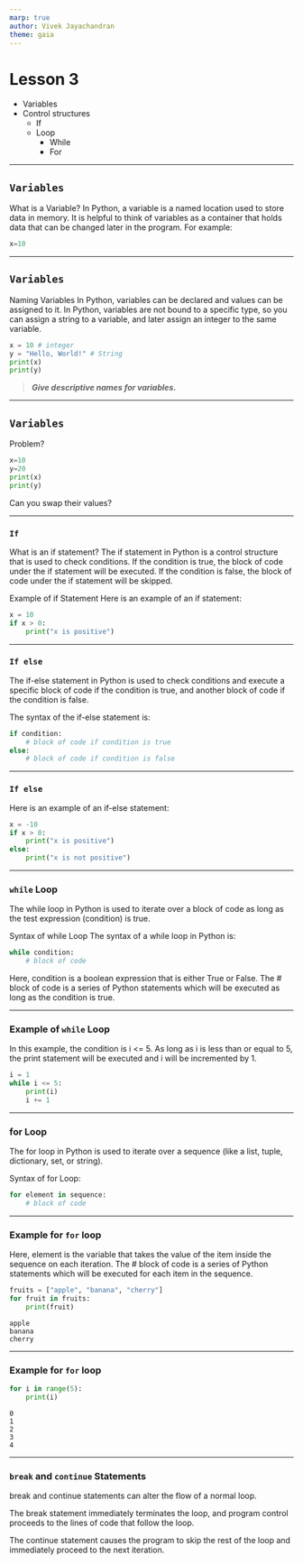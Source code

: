 ```yaml
--- 
marp: true
author: Vivek Jayachandran
theme: gaia
---
```

<style>
:root{
    --color-background: #101010;
    --color-foreground: #FFFFFF;
}
</style>

# Lesson 3

- Variables
- Control structures
  - If
  - Loop
    - While
    - For

---

## `Variables`

What is a Variable?
In Python, a variable is a named location used to store data in memory. It is helpful to think of variables as a container that holds data that can be changed later in the program. For example:

``` python
x=10
```

---

## `Variables`

Naming Variables
In Python, variables can be declared and values can be assigned to it. In Python, variables are not bound to a specific type, so you can assign a string to a variable, and later assign an integer to the same variable.

``` python
x = 10 # integer
y = "Hello, World!" # String
print(x)
print(y)
```

> ***Give descriptive names for variables.***

---

## `Variables`

Problem?

``` python
x=10
y=20
print(x)
print(y)
```

Can you swap their values?

---

### `If`

What is an if statement?
The if statement in Python is a control structure that is used to check conditions. If the condition is true, the block of code under the if statement will be executed. If the condition is false, the block of code under the if statement will be skipped.

Example of if Statement
Here is an example of an if statement:

``` python
x = 10
if x > 0:
    print("x is positive")
```

---

### `If else`

The if-else statement in Python is used to check conditions and execute a specific block of code if the condition is true, and another block of code if the condition is false.

The syntax of the if-else statement is:

```python
if condition:
    # block of code if condition is true
else:
    # block of code if condition is false
```

---

### `If else`

Here is an example of an if-else statement:

```python
x = -10
if x > 0:
    print("x is positive")
else:
    print("x is not positive")
```

---

### `while` Loop

The while loop in Python is used to iterate over a block of code as long as the test expression (condition) is true.

Syntax of while Loop
The syntax of a while loop in Python is:

```python
while condition:
    # block of code
```

Here, condition is a boolean expression that is either True or False. The # block of code is a series of Python statements which will be executed as long as the condition is true.

---

### Example of `while` Loop

In this example, the condition is i <= 5. As long as i is less than or equal to 5, the print statement will be executed and i will be incremented by 1.

```python
i = 1
while i <= 5:
    print(i)
    i += 1
```

---

### for Loop

The for loop in Python is used to iterate over a sequence (like a list, tuple, dictionary, set, or string).

Syntax of for Loop:

``` python
for element in sequence:
    # block of code
```

---

### Example for `for` loop

Here, element is the variable that takes the value of the item inside the sequence on each iteration. The # block of code is a series of Python statements which will be executed for each item in the sequence.

``` python
fruits = ["apple", "banana", "cherry"]
for fruit in fruits:
    print(fruit)

```

``` text
apple
banana
cherry

```

---

### Example for `for` loop

``` python
for i in range(5):
    print(i)
```

```text
0
1
2
3
4
```
---

### `break` and `continue` Statements

break and continue statements can alter the flow of a normal loop.

The break statement immediately terminates the loop, and program control proceeds to the lines of code that follow the loop.

The continue statement causes the program to skip the rest of the loop and immediately proceed to the next iteration.